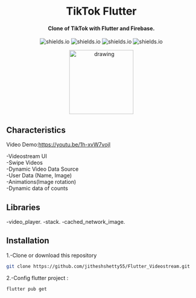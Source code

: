 <h1 align="center">
    <br>
    TikTok Flutter
</h1>
<h4 align="center">
 Clone of TikTok with Flutter and Firebase.
</h4>

<p align="center">
  <img alt="shields.io" src="https://img.shields.io/github/license/jitheshshetty55/Flutter_Videostream" />
  <img alt="shields.io" src="https://img.shields.io/github/issues/jitheshshetty55/Flutter_Videostream" />
  <img alt="shields.io" src="https://img.shields.io/github/stars/jitheshshetty55/Flutter_Videostream?style=social" />
  <img alt="shields.io" src="https://img.shields.io/youtube/views/1h-xvW7vojI?style=social" />
<p align="center">
    <img src="https://github.com/jitheshshetty55/Flutter_Videostream/blob/master/Gitimages/samplescreeen.png" alt="drawing"  width="170" />
</p>


## Characteristics 
Video Demo:https://youtu.be/1h-xvW7vojI

-Videostream UI                                 
-Swipe Videos                                                            
-Dynamic Video Data Source                                                                  
-User Data (Name, Image)  
-Animations(Image rotation)  
-Dynamic data of counts

## Libraries
-video_player.
-stack.
-cached_network_image.

## Installation

1.-Clone or download this repository 

```bash
git clone https://github.com/jitheshshetty55/Flutter_Videostream.git
```

2.-Config flutter project : 

```bash
flutter pub get
```


